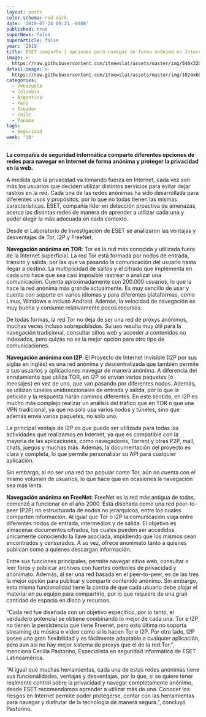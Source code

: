 ```yaml
---
layout: posts
color-schema: red-dark
date: '2019-07-24 09:21 -0400'
published: true
superNews: false
superArticle: false
year: '2019'
title: ESET comparte 3 opciones para navegar de forma anónima en Internet
image: >-
  https://raw.githubusercontent.com/itnewslat/assets/master/img/540x320/Navegacion-segura-p.jpg
detail-image: >-
  https://raw.githubusercontent.com/itnewslat/assets/master/img/1024x680/Navegacion-segura-g.jpg
categories:
  - Venezuela
  - Colombia
  - Argentina
  - Perú
  - Ecuador
  - Chile
  - Panama
tags:
  - Seguridad
week: '30'
---
```

**La compañía de seguridad informática comparte diferentes opciones de redes para navegar en Internet de forma anónima y proteger la privacidad en la web.**

A medida que la privacidad va tomando fuerza en Internet, cada vez son más los usuarios que deciden utilizar distintos servicios para evitar dejar rastros en la red. Cada una de las redes anónimas ha sido desarrollada para diferentes usos y propósitos, por lo que no todas tienen las mismas características. ESET, compañía líder en detección proactiva de amenazas, acerca las distintas redes de manera de aprender a utilizar cada una y poder elegir la más adecuada en cada contexto.

Desde el Laboratorio de Investigación de ESET se analizaron las ventajas y desventajas de Tor, I2P y FreeNet.

**Navegación anónima en TOR**: Tor es la red más conocida y utilizada fuera de la Internet superficial. La red Tor está formada por nodos de entrada, tránsito y salida, por las que va pasando la comunicación del usuario hasta llegar a destino. La multiplicidad de saltos y el cifrado que implementa en cada uno hace que sea casi imposible rastrear o analizar una comunicación. Cuenta aproximadamente con 200.000 usuarios, lo que la hace la red anónima más grande actualmente. Es muy sencillo de usar y cuenta con soporte en varios idiomas y para diferentes plataformas, como Linux, Windows e incluso Android. Además, la velocidad de navegación es muy buena y consume relativamente pocos recursos.

De todas formas, la red Tor no deja de ser una red de proxys anónimos, muchas veces incluso sobrepoblados. Su uso resulta muy útil para la navegación tradicional, consultar sitios web y acceder a contenidos no indexados, pero quizás no es la mejor opción para otro tipo de comunicaciones.

**Navegación anónima con I2P**: El Proyecto de Internet Invisible (I2P por sus siglas en inglés) es una red anónima y descentralizada que también permite a sus usuarios y aplicaciones navegar de manera anónima. A diferencia del enrutamiento que utiliza TOR, en I2P se envían varios paquetes (o mensajes) en vez de uno, que van pasando por diferentes nodos. Además, se utilizan túneles unidireccionales de entrada y salida, por lo que la petición y la respuesta harán caminos diferentes. En este sentido, en I2P es mucho más complejo realizar un análisis del tráfico que en TOR o que una VPN tradicional, ya que no solo usa varios nodos y túneles, sino que además envía varios paquetes, no solo uno.

La principal ventaja de I2P es que puede ser utilizada para todas las actividades que realizamos en Internet, ya que es compatible con la mayoría de las aplicaciones, como navegadores, Torrent y otras P2P, mail, chats, juegos y muchas más. Además, la documentación del proyecto es clara y completa, lo que permite personalizar su API para cualquier aplicación.

Sin embargo, al no ser una red tan popular como Tor, aún no cuenta con el mismo volumen de usuarios, lo que hace que en ocasiones la navegación sea más lenta.

**Navegación anónima en FreeNet:** FreeNet es la red más antigua de todas, comenzó a funcionar en el año 2000. Está diseñada como una red peer-to-peer (P2P) no estructurada de nodos no jerárquicos, entre los cuales comparten información. Al igual que Tor o I2P la comunicación viaja entre diferentes nodos de entrada, intermedios y de salida. El objetivo es almacenar documentos cifrados, los cuales pueden ser accedidos únicamente conociendo la llave asociada, impidiendo que los mismos sean encontrados y censurados. A su vez, ofrece anonimato tanto a quienes publican como a quienes descargan información.

Entre sus funciones principales, permite navegar sitios web, consultar o leer foros y publicar archivos con fuertes controles de privacidad y anonimato. Además, al ser una red basada en el peer-to-peer, es de las tres la mejor opción para publicar y compartir contenido anónimo. Sin embargo, esta misma funcionalidad tiene la contra de que cada usuario debe alojar el material en su equipo para compartirlo, por lo que requiere de una gran cantidad de espacio en disco y recursos.

“Cada red fue diseñada con un objetivo específico, por lo tanto, el verdadero potencial se obtiene combinando lo mejor de cada una. Tor e I2P no tienen la persistencia que tiene Freenet, pero esta última no soporta streaming de música o video como si lo hacen Tor e I2P. Por otro lado, I2P posee una gran flexibilidad y es fácilmente adaptable a cualquier aplicación, pero aun así no hay mejor sistema de proxys que el de la red Tor.”, menciona Cecilia Pastorino, Especialista en seguridad informática de ESET Latinoamérica.

“Al igual que muchas herramientas, cada una de estas redes anónimas tiene sus funcionalidades, ventajas y desventajas, por lo que, si se quiere tener realmente control sobre la privacidad y navegar completamente anónimo, desde ESET recomendamos aprender a utilizar más de una. Conocer los riesgos en Internet permite poder protegerse, contar con las herramientas para navegar y disfrutar de la tecnología de manera segura.”, concluyó Pastorino.